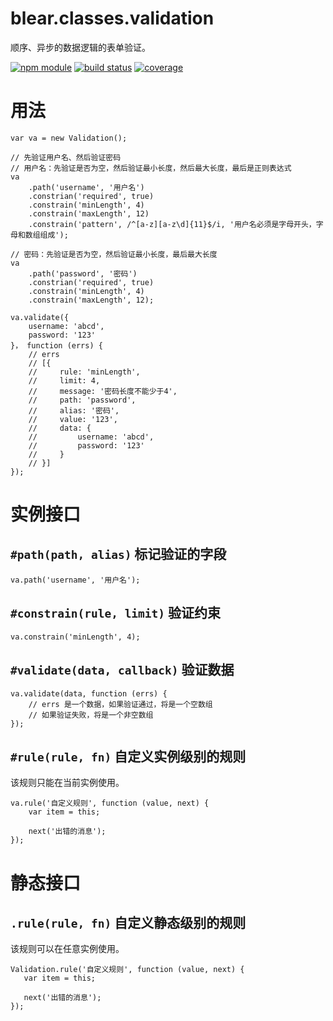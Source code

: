 # blear.classes.validation
顺序、异步的数据逻辑的表单验证。


[![npm module][npm-img]][npm-url]
[![build status][travis-img]][travis-url]
[![coverage][coveralls-img]][coveralls-url]

[travis-img]: https://img.shields.io/travis/blearjs/blear.classes.validation/master.svg?maxAge=2592000&style=flat-square
[travis-url]: https://travis-ci.org/blearjs/blear.classes.validation

[npm-img]: https://img.shields.io/npm/v/blear.classes.validation.svg?maxAge=2592000&style=flat-square
[npm-url]: https://www.npmjs.com/package/blear.classes.validation

[coveralls-img]: https://img.shields.io/coveralls/blearjs/blear.classes.validation/master.svg?maxAge=2592000&style=flat-square
[coveralls-url]: https://coveralls.io/github/blearjs/blear.classes.validation?branch=master


# 用法
```
var va = new Validation();

// 先验证用户名、然后验证密码
// 用户名：先验证是否为空，然后验证最小长度，然后最大长度，最后是正则表达式
va
    .path('username', '用户名')
    .constrian('required', true)
    .constrain('minLength', 4)
    .constrain('maxLength', 12)
    .constrain('pattern', /^[a-z][a-z\d]{11}$/i, '用户名必须是字母开头，字母和数组组成');

// 密码：先验证是否为空，然后验证最小长度，最后最大长度
va
    .path('password', '密码')
    .constrian('required', true)
    .constrain('minLength', 4)
    .constrain('maxLength', 12);

va.validate({
    username: 'abcd',
    password: '123'
}， function (errs) {
    // errs 
    // [{
    //     rule: 'minLength',
    //     limit: 4,
    //     message: '密码长度不能少于4', 
    //     path: 'password', 
    //     alias: '密码', 
    //     value: '123', 
    //     data: {
    //         username: 'abcd',
    //         password: '123'
    //     }
    // }]
});
```


# 实例接口
## `#path(path, alias)` 标记验证的字段
```
va.path('username', '用户名');
```


## `#constrain(rule, limit)` 验证约束
```
va.constrain('minLength', 4);
```


## `#validate(data, callback)` 验证数据
```
va.validate(data, function (errs) {
    // errs 是一个数据，如果验证通过，将是一个空数组
    // 如果验证失败，将是一个非空数组
});
```


## `#rule(rule, fn)` 自定义实例级别的规则
该规则只能在当前实例使用。
```
va.rule('自定义规则', function (value, next) {
    var item = this;
    
    next('出错的消息');
});
```



# 静态接口
## `.rule(rule, fn)` 自定义静态级别的规则
该规则可以在任意实例使用。
```
Validation.rule('自定义规则', function (value, next) {
   var item = this;
   
   next('出错的消息');
});
```

